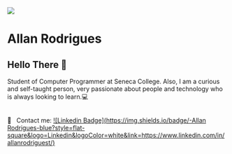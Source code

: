 <img width="auto" src="https://github.com/tgmarinho/tgmarinho/blob/master/banner.png">


# Allan Rodrigues

## Hello There 👋
Student of Computer Programmer at Seneca College.
Also, I am a curious and self-taught person, very passionate about people and technology who is always looking to learn.:computer:

 <br/> :email: &nbsp; Contact me: [![Linkedin Badge](https://img.shields.io/badge/-Allan Rodrigues-blue?style=flat-square&logo=Linkedin&logoColor=white&link=https://www.linkedin.com/in/allanrodriguest/)](https://www.linkedin.com/in/allanrodriguest/) 
